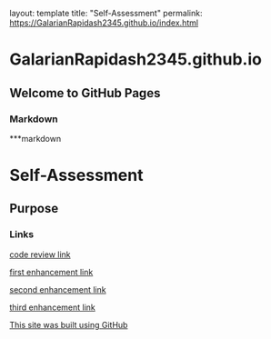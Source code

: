 
layout: template
title: "Self-Assessment"
permalink: https://GalarianRapidash2345.github.io/index.html



# GalarianRapidash2345.github.io

## Welcome to GitHub Pages


### Markdown

***markdown


# Self-Assessment
## Purpose
### Links

[code review link](https://GalarianRapidash2345.github.io/CODEREVIEW.html)



[first enhancement link](https://GalarianRapidash2345.github.io/Enhancement1.html)


[second enhancement link](https://GalarianRapidash2345.github.io/Enhancement2.html)

[third enhancement link](Enhancement3.md)


[This site was built using GitHub](https://pages.github.com/)
